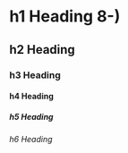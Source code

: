 
# h1 Heading 8-)
## h2 Heading
### h3 Heading
#### h4 Heading
##### h5 Heading
###### h6 Heading



